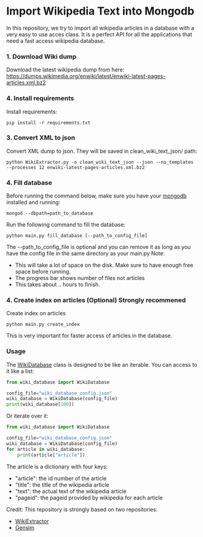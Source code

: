 # Import Wikipedia Text into Mongodb
In this repository, we try to import all wikipedia articles in a database with a very easy to use acces class.
It is a perfect API for all the applications that need a fast access wikipedia database.

### 1. Download Wiki dump
Download the latest wikipedia dump from here:
https://dumps.wikimedia.org/enwiki/latest/enwiki-latest-pages-articles.xml.bz2

### 4. Install requirements
Install requirements:
```
pip install -r requirements.txt
```

### 3. Convert XML to json

Convert XML dump to json. They will be saved in clean_wiki_text_json/ path:
```
python WikiExtractor.py -o clean_wiki_text_json --json --no_templates --processes 12 enwiki-latest-pages-articles.xml.bz2
```

### 4. Fill database
Before running the command below, make sure you have your [mongodb](https://www.mongodb.com/) installed and running:

```
mongod --dbpath=path_to_database
```

Run the following command to fill the database:
```
python main.py fill_database [--path_to_config_file]
```
The --path_to_config_file is optional and you can remove it as long as you have the config file in the same directory as your main.py
Note: 
- This will take a lot of space on the disk. Make sure to have enough free space before running.
- The progress bar shows number of files not articles
- This takes about .. hours to finish.

### 4. Create index on articles (Optional) **Strongly recommened**
Create index on articles

```
python main.py create_index
```
This is very important for faster access of articles in the database.

### Usage
The [WikiDatabase](https://github.com/roholazandie/wikipedia_to_mongodb/blob/master/wiki_database.py) class is designed to be like an iterable. You can access to it like a list:
```python
from wiki_database import WikiDatabase

config_file="wiki_database_config.json"
wiki_database = WikiDatabase(config_file)
print(wiki_database[100])
```
Or iterate over it:

```python
from wiki_database import WikiDatabase

config_file="wiki_database_config.json"
wiki_database = WikiDatabase(config_file)
for article in wiki_database:
    print(article["article"])
```

The article is a dictionary with four keys:
- "article": the id number of the article
- "title": the title of the wikipedia article
- "text": the actual text of the wikipedia article
- "pageid": the pageid provided by wikipedia for each article

Credit:
This repository is strongly based on two repositories:
 - [WikiExtractor](https://github.com/attardi/wikiextractor)
 - [Gensim](https://github.com/RaRe-Technologies/gensim)